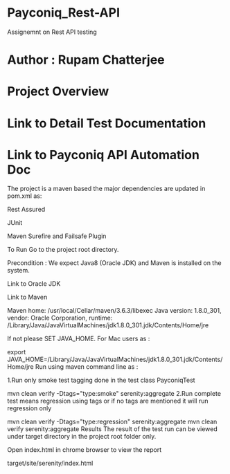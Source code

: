 # Payconiq_Rest-API
Assignemnt on Rest API testing


# Author : Rupam Chatterjee
# Project Overview
# Link to Detail Test Documentation
# Link to Payconiq API Automation Doc

The project is a maven based the major dependencies are updated in pom.xml as:

Rest Assured

JUnit

Maven Surefire and Failsafe Plugin



To Run
Go to the project root directory.

Precondition : We expect Java8 (Oracle JDK) and Maven is installed on the system.

Link to Oracle JDK

Link to Maven

Maven home: /usr/local/Cellar/maven/3.6.3/libexec
Java version: 1.8.0_301, vendor: Oracle Corporation, runtime: /Library/Java/JavaVirtualMachines/jdk1.8.0_301.jdk/Contents/Home/jre

If not please SET JAVA_HOME. For Mac users as :

 export JAVA_HOME=/Library/Java/JavaVirtualMachines/jdk1.8.0_301.jdk/Contents/Home/jre
Run using maven command line as :

1.Run only smoke test tagging done in the test class PayconiqTest

mvn clean verify -Dtags="type:smoke" serenity:aggregate 
2.Run complete test means regression using tags or if no tags are mentioned it will run regression only

 mvn clean verify -Dtags="type:regression" serenity:aggregate
 mvn clean verify serenity:aggregate 
Results
The result of the test run can be viewed under target directory in the project root folder only.

Open index.html in chrome browser to view the report

target/site/serenity/index.html
